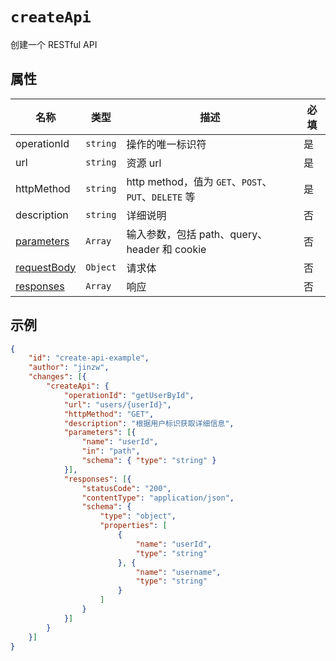# `createApi`

创建一个 RESTful API

## 属性

| 名称                            | 类型     | 描述                                                | 必填 |
| ------------------------------- | -------- | --------------------------------------------------- | ---- |
| operationId                     | `string` | 操作的唯一标识符                                    | 是   |
| url                             | `string` | 资源 url                                            | 是   |
| httpMethod                      | `string` | http method，值为 `GET`、`POST`、`PUT`、`DELETE` 等 | 是   |
| description                     | `string` | 详细说明                                            | 否   |
| [parameters](./parameters.md)   | `Array`  | 输入参数，包括 path、query、header 和 cookie        | 否   |
| [requestBody](./requestBody.md) | `Object` | 请求体                                              | 否   |
| [responses](./responses.md)     | `Array`  | 响应                                                | 否   |

## 示例

```json
{
    "id": "create-api-example",
    "author": "jinzw",
    "changes": [{
        "createApi": {
            "operationId": "getUserById",
            "url": "users/{userId}",
            "httpMethod": "GET",
            "description": "根据用户标识获取详细信息",
            "parameters": [{
                "name": "userId",
                "in": "path",
                "schema": { "type": "string" }
            }],
            "responses": [{
                "statusCode": "200",
                "contentType": "application/json",
                "schema": {
                    "type": "object",
                    "properties": [
                        {
                            "name": "userId",
                            "type": "string"
                        }, {
                            "name": "username",
                            "type": "string"
                        }
                    ]
                }
            }]
        }
    }]
}
```

